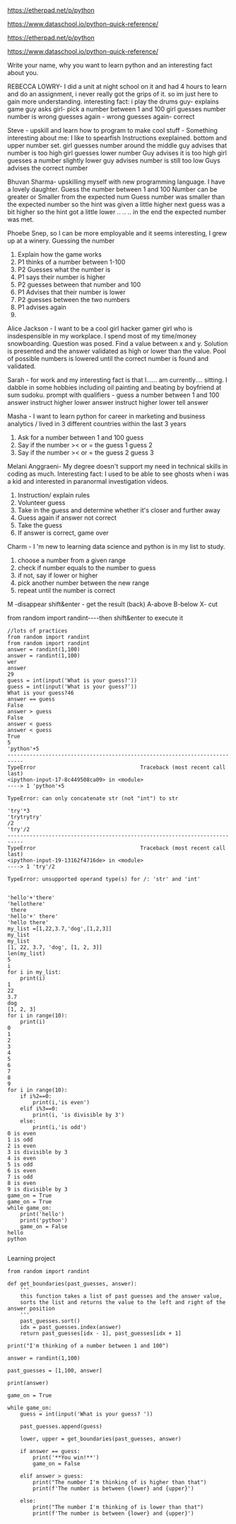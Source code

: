 https://etherpad.net/p/python

https://www.dataschool.io/python-quick-reference/



 https://etherpad.net/p/python

https://www.dataschool.io/python-quick-reference/

Write your name, why you want to learn python and an interesting fact about you.

REBECCA LOWRY- I did a unit at night school on it and had 4 hours to learn and do an assignment, i never really got the grips of it. so im just here to gain more understanding. interesting fact: i play the drums 
guy- explains game
guy asks girl- pick a number between 1 and 100
girl guesses number
number is wrong
guesses again - wrong
guesses again- correct 



Steve - upskill and learn how to program to make cool stuff - Something interesting about me: I like to spearfish 
Instructions exeplained. bottom and upper number set. 
girl guesses number around the middle
guy advises that number is too high
girl guesses lower number
Guy advises it is too high
girl guesses a number slightly lower
guy advises number is still too low
Guys advises the correct number

Bhuvan Sharma- upskilling myself with new programming language. I have a lovely daughter.
Guess the number between 1 and 100
Number can be greater or Smaller from the expected num
Guess number was smaller than the expected number so the hint was given a little higher
next guess was a bit higher so the hint got a little lower
..
..
..
in the end the expected number was met.

Phoebe Snep, so I can be more employable and it seems interesting, I grew up at a winery. 
Guessing the number 
1. Explain how the game works 
2. P1 thinks of a number between 1-100
3. P2 Guesses what the number is 
4. P1 says their number is higher 
5. P2 guesses between that number and 100
6. P1 Advises that their number is lower
7. P2 guesses between the two numbers 
8. P1 advises again 
9. 

Alice Jackson - I want to be a cool girl hacker gamer girl who is insdespensible in my workplace. I spend most of my time/money snowboarding.
Question was posed. Find a value between x and y. Solution is presented and the answer validated as high or lower than the value. Pool of possible numbers is lowered until the correct number is found and validated.

Sarah - for work and my interesting fact is that I...... am currently.... sitting. I dabble in some hobbies including oil painting and beating by boyfriend at sum sudoku.
prompt with qualifiers - guess a number between 1 and 100
answer
instruct  higher lower
answer
instruct higher lower
tell answer

Masha - I want to learn python for career in marketing and business analytics / lived in 3 different countries within the last 3 years

1. Ask for a number between 1 and 100
guess
2. Say if the number >< or = the guess 1 
guess 2
3. Say if the number >< or = the guess 2 
guess 3

Melani Anggraeni- My degree doesn't support my need in technical skills in coding as much. Interesting fact: I used to be able to see ghosts when i was a kid and interested in paranormal investigation videos. 
1. Instruction/ explain rules 
2. Volunteer guess
3. Take in the guess and determine whether it's closer and further away
4. Guess again if answer not correct
5. Take the guess 
6. If answer is correct, game over 

Charm - I 'm new to learning data science and python is in my list to study.
1. choose a number from a given range
2. check if number equals to the number to guess
3. if not, say if lower or higher
4. pick another number between the new range
5. repeat until the number is correct




M -disappear
shift&enter - get the result (back)
A-above
B-below
X- cut

from random import randint----then shift&enter to execute it

```
//lots of practices
from random import randint
from random import randint
answer = randint(1,100)
answer = randint(1,100)
wer
answer
29
guess = int(input('What is your guess?'))
guess = int(input('What is your guess?'))
What is your guess?46
answer == guess
False
answer > guess
False
answer < guess
answer < guess
True
5
'python'+5
---------------------------------------------------------------------------
TypeError                                 Traceback (most recent call last)
<ipython-input-17-8c449508ca09> in <module>
----> 1 'python'+5

TypeError: can only concatenate str (not "int") to str

'try'*3
'trytrytry'
/2
'try'/2
---------------------------------------------------------------------------
TypeError                                 Traceback (most recent call last)
<ipython-input-19-13162f4716de> in <module>
----> 1 'try'/2

TypeError: unsupported operand type(s) for /: 'str' and 'int'


'hello'+'there'
'hellothere'
 there
'hello'+' there'
'hello there'
my_list =[1,22,3.7,'dog',[1,2,3]] 
my_list
my_list
[1, 22, 3.7, 'dog', [1, 2, 3]]
len(my_list)
5
i
for i in my_list:
    print(i)
1
22
3.7
dog
[1, 2, 3]
for i in range(10):
    print(i)
0
1
2
3
4
5
6
7
8
9
for i in range(10):
    if i%2==0:
        print(i,'is even')
    elif i%3==0:
        print(i, 'is divisible by 3')
    else:
        print(i,'is odd')
0 is even
1 is odd
2 is even
3 is divisible by 3
4 is even
5 is odd
6 is even
7 is odd
8 is even
9 is divisible by 3
game_on = True
game_on = True
while game_on:
    print('hello')
    print('python')
    game_on = False
hello
python


```



Learning project 
```
from random import randint

def get_boundaries(past_guesses, answer):
	'''
	this function takes a list of past guesses and the answer value,
	sorts the list and returns the value to the left and right of the answer position
	'''
	past_guesses.sort()
	idx = past_guesses.index(answer)
	return past_guesses[idx - 1], past_guesses[idx + 1]

print("I'm thinking of a number between 1 and 100")

answer = randint(1,100)

past_guesses = [1,100, answer]

print(answer)

game_on = True

while game_on:
	guess = int(input('What is your guess? '))
    
	past_guesses.append(guess)
    
	lower, upper = get_boundaries(past_guesses, answer)
    
	if answer == guess:
    	print('**You win!**')
    	game_on = False
        
	elif answer > guess:
    	print("The number I'm thinking of is higher than that")
    	print(f'The number is between {lower} and {upper}')
        
	else:
    	print("The number I'm thinking of is lower than that")
    	print(f'The number is between {lower} and {upper}')


```



